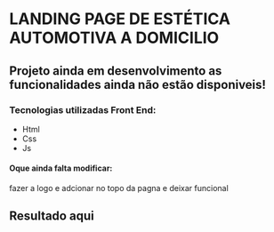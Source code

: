 # LANDING PAGE DE ESTÉTICA AUTOMOTIVA A DOMICILIO
## Projeto ainda em desenvolvimento as funcionalidades ainda não estão disponiveis!
### Tecnologias utilizadas Front End:
-   Html
-    Css
-    Js

  #### Oque ainda falta modificar:
  fazer a logo e adcionar no topo da pagna
  e deixar funcional 
## Resultado aqui
